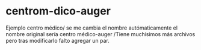 # centrom-dico-auger
Ejemplo centro médico/
se me cambia el nombre autómaticamente el nombre original sería centro médico-auger
/Tiene muchisimos más archivos pero tras modificarlo falto agregar un par.
